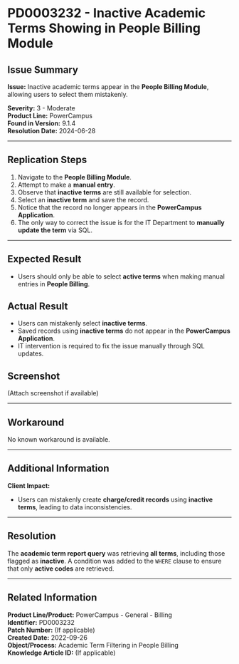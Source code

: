 # PD0003232 - Inactive Academic Terms Showing in People Billing Module

## Issue Summary
**Issue:** Inactive academic terms appear in the **People Billing Module**, allowing users to select them mistakenly.

**Severity:** 3 - Moderate  
**Product Line:** PowerCampus  
**Found in Version:** 9.1.4  
**Resolution Date:** 2024-06-28  

---

## Replication Steps
1. Navigate to the **People Billing Module**.
2. Attempt to make a **manual entry**.
3. Observe that **inactive terms** are still available for selection.
4. Select an **inactive term** and save the record.
5. Notice that the record no longer appears in the **PowerCampus Application**.
6. The only way to correct the issue is for the IT Department to **manually update the term** via SQL.

---

## Expected Result
- Users should only be able to select **active terms** when making manual entries in **People Billing**.

## Actual Result
- Users can mistakenly select **inactive terms**.
- Saved records using **inactive terms** do not appear in the **PowerCampus Application**.
- IT intervention is required to fix the issue manually through SQL updates.

## Screenshot
(Attach screenshot if available)

---

## Workaround
No known workaround is available.

---

## Additional Information
**Client Impact:**
- Users can mistakenly create **charge/credit records** using **inactive terms**, leading to data inconsistencies.

---

## Resolution
The **academic term report query** was retrieving **all terms**, including those flagged as **inactive**. A condition was added to the `WHERE` clause to ensure that only **active codes** are retrieved.

---

## Related Information
**Product Line/Product:** PowerCampus - General - Billing  
**Identifier:** PD0003232  
**Patch Number:** (If applicable)  
**Created Date:** 2022-09-26  
**Object/Process:** Academic Term Filtering in People Billing  
**Knowledge Article ID:** (If applicable)

